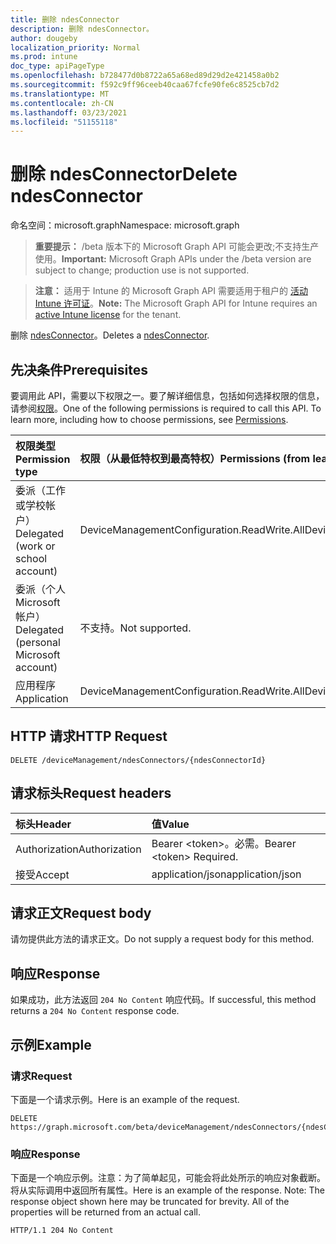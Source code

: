 ```yaml
---
title: 删除 ndesConnector
description: 删除 ndesConnector。
author: dougeby
localization_priority: Normal
ms.prod: intune
doc_type: apiPageType
ms.openlocfilehash: b728477d0b8722a65a68ed89d29d2e421458a0b2
ms.sourcegitcommit: f592c9ff96ceeb40caa67fcfe90fe6c8525cb7d2
ms.translationtype: MT
ms.contentlocale: zh-CN
ms.lasthandoff: 03/23/2021
ms.locfileid: "51155118"
---
```

# <a name="delete-ndesconnector"></a><span data-ttu-id="d30f6-103">删除 ndesConnector</span><span class="sxs-lookup"><span data-stu-id="d30f6-103">Delete ndesConnector</span></span>

<span data-ttu-id="d30f6-104">命名空间：microsoft.graph</span><span class="sxs-lookup"><span data-stu-id="d30f6-104">Namespace: microsoft.graph</span></span>

> <span data-ttu-id="d30f6-105">**重要提示：** /beta 版本下的 Microsoft Graph API 可能会更改;不支持生产使用。</span><span class="sxs-lookup"><span data-stu-id="d30f6-105">**Important:** Microsoft Graph APIs under the /beta version are subject to change; production use is not supported.</span></span>

> <span data-ttu-id="d30f6-106">**注意：** 适用于 Intune 的 Microsoft Graph API 需要适用于租户的 [活动 Intune 许可证](https://go.microsoft.com/fwlink/?linkid=839381)。</span><span class="sxs-lookup"><span data-stu-id="d30f6-106">**Note:** The Microsoft Graph API for Intune requires an [active Intune license](https://go.microsoft.com/fwlink/?linkid=839381) for the tenant.</span></span>

<span data-ttu-id="d30f6-107">删除 [ndesConnector](../resources/intune-deviceconfig-ndesconnector.md)。</span><span class="sxs-lookup"><span data-stu-id="d30f6-107">Deletes a [ndesConnector](../resources/intune-deviceconfig-ndesconnector.md).</span></span>

## <a name="prerequisites"></a><span data-ttu-id="d30f6-108">先决条件</span><span class="sxs-lookup"><span data-stu-id="d30f6-108">Prerequisites</span></span>
<span data-ttu-id="d30f6-p101">要调用此 API，需要以下权限之一。要了解详细信息，包括如何选择权限的信息，请参阅[权限](/graph/permissions-reference)。</span><span class="sxs-lookup"><span data-stu-id="d30f6-p101">One of the following permissions is required to call this API. To learn more, including how to choose permissions, see [Permissions](/graph/permissions-reference).</span></span>

|<span data-ttu-id="d30f6-111">权限类型</span><span class="sxs-lookup"><span data-stu-id="d30f6-111">Permission type</span></span>|<span data-ttu-id="d30f6-112">权限（从最低特权到最高特权）</span><span class="sxs-lookup"><span data-stu-id="d30f6-112">Permissions (from least to most privileged)</span></span>|
|:---|:---|
|<span data-ttu-id="d30f6-113">委派（工作或学校帐户）</span><span class="sxs-lookup"><span data-stu-id="d30f6-113">Delegated (work or school account)</span></span>|<span data-ttu-id="d30f6-114">DeviceManagementConfiguration.ReadWrite.All</span><span class="sxs-lookup"><span data-stu-id="d30f6-114">DeviceManagementConfiguration.ReadWrite.All</span></span>|
|<span data-ttu-id="d30f6-115">委派（个人 Microsoft 帐户）</span><span class="sxs-lookup"><span data-stu-id="d30f6-115">Delegated (personal Microsoft account)</span></span>|<span data-ttu-id="d30f6-116">不支持。</span><span class="sxs-lookup"><span data-stu-id="d30f6-116">Not supported.</span></span>|
|<span data-ttu-id="d30f6-117">应用程序</span><span class="sxs-lookup"><span data-stu-id="d30f6-117">Application</span></span>|<span data-ttu-id="d30f6-118">DeviceManagementConfiguration.ReadWrite.All</span><span class="sxs-lookup"><span data-stu-id="d30f6-118">DeviceManagementConfiguration.ReadWrite.All</span></span>|

## <a name="http-request"></a><span data-ttu-id="d30f6-119">HTTP 请求</span><span class="sxs-lookup"><span data-stu-id="d30f6-119">HTTP Request</span></span>
<!-- {
  "blockType": "ignored"
}
-->
``` http
DELETE /deviceManagement/ndesConnectors/{ndesConnectorId}
```

## <a name="request-headers"></a><span data-ttu-id="d30f6-120">请求标头</span><span class="sxs-lookup"><span data-stu-id="d30f6-120">Request headers</span></span>
|<span data-ttu-id="d30f6-121">标头</span><span class="sxs-lookup"><span data-stu-id="d30f6-121">Header</span></span>|<span data-ttu-id="d30f6-122">值</span><span class="sxs-lookup"><span data-stu-id="d30f6-122">Value</span></span>|
|:---|:---|
|<span data-ttu-id="d30f6-123">Authorization</span><span class="sxs-lookup"><span data-stu-id="d30f6-123">Authorization</span></span>|<span data-ttu-id="d30f6-124">Bearer &lt;token&gt;。必需。</span><span class="sxs-lookup"><span data-stu-id="d30f6-124">Bearer &lt;token&gt; Required.</span></span>|
|<span data-ttu-id="d30f6-125">接受</span><span class="sxs-lookup"><span data-stu-id="d30f6-125">Accept</span></span>|<span data-ttu-id="d30f6-126">application/json</span><span class="sxs-lookup"><span data-stu-id="d30f6-126">application/json</span></span>|

## <a name="request-body"></a><span data-ttu-id="d30f6-127">请求正文</span><span class="sxs-lookup"><span data-stu-id="d30f6-127">Request body</span></span>
<span data-ttu-id="d30f6-128">请勿提供此方法的请求正文。</span><span class="sxs-lookup"><span data-stu-id="d30f6-128">Do not supply a request body for this method.</span></span>

## <a name="response"></a><span data-ttu-id="d30f6-129">响应</span><span class="sxs-lookup"><span data-stu-id="d30f6-129">Response</span></span>
<span data-ttu-id="d30f6-130">如果成功，此方法返回 `204 No Content` 响应代码。</span><span class="sxs-lookup"><span data-stu-id="d30f6-130">If successful, this method returns a `204 No Content` response code.</span></span>

## <a name="example"></a><span data-ttu-id="d30f6-131">示例</span><span class="sxs-lookup"><span data-stu-id="d30f6-131">Example</span></span>

### <a name="request"></a><span data-ttu-id="d30f6-132">请求</span><span class="sxs-lookup"><span data-stu-id="d30f6-132">Request</span></span>
<span data-ttu-id="d30f6-133">下面是一个请求示例。</span><span class="sxs-lookup"><span data-stu-id="d30f6-133">Here is an example of the request.</span></span>
``` http
DELETE https://graph.microsoft.com/beta/deviceManagement/ndesConnectors/{ndesConnectorId}
```

### <a name="response"></a><span data-ttu-id="d30f6-134">响应</span><span class="sxs-lookup"><span data-stu-id="d30f6-134">Response</span></span>
<span data-ttu-id="d30f6-p102">下面是一个响应示例。注意：为了简单起见，可能会将此处所示的响应对象截断。将从实际调用中返回所有属性。</span><span class="sxs-lookup"><span data-stu-id="d30f6-p102">Here is an example of the response. Note: The response object shown here may be truncated for brevity. All of the properties will be returned from an actual call.</span></span>
``` http
HTTP/1.1 204 No Content
```




